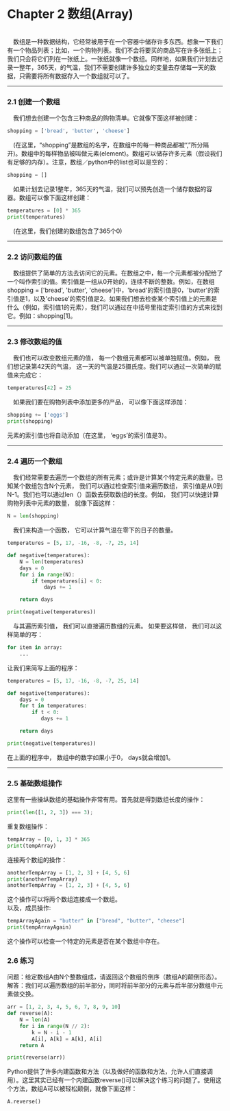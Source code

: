 # Chapter 2 数组(Array)
<br>
&emsp;数组是一种数据结构，它经常被用于在一个容器中储存许多东西。想象一下我们有一个物品列表；比如，一个购物列表。我们不会将要买的商品写在许多张纸上；我们只会将它们列在一张纸上。一张纸就像一个数组。同样地，如果我们计划去记录一整年，365天，的气温，我们不需要创建许多独立的变量去存储每一天的数据，只需要将所有数据存入一个数组就可以了。
<br>

***
### 2.1 创建一个数组
&emsp;我们想去创建一个包含三种商品的购物清单。它就像下面这样被创建：
<br>
```python
shopping = ['bread', 'butter', 'cheese']
```
&emsp;(在这里，“shopping”是数组的名字，在数组中的每一种商品都被“,”所分隔开)。数组中的每样物品被叫做元素(element)。数组可以储存许多元素（假设我们有足够的内存）。注意，数组／python中的list也可以是空的：
<br>
```python
shopping = []
```
&emsp;如果计划去记录1整年，365天的气温，我们可以预先创造一个储存数据的容器。数组可以像下面这样创建：
<br>
```python
temperatures = [0] * 365
print(temperatures)
```
&emsp;(在这里，我们创建的数组包含了365个0)
<br>
***
### 2.2 访问数组的值
&emsp;数组提供了简单的方法去访问它的元素。在数组之中，每一个元素都被分配给了一个叫作索引的值。索引值是一组从0开始的，连续不断的整数。例如，在数组shopping = ['bread', 'butter', 'cheese']中，'bread'的索引值是0，'butter'的索引值是1，以及'cheese'的索引值是2。如果我们想去检查某个索引值上的元素是什么（例如，索引值1的元素），我们可以通过在中括号里指定索引值的方式来找到它。例如：shopping[1]。
<br>
***
### 2.3 修改数组的值
&emsp;我们也可以改变数组元素的值， 每一个数组元素都可以被单独赋值。例如， 我们想记录第42天的气温， 这一天的气温是25摄氏度。我们可以通过一次简单的赋值来完成它：
<br>
```python
temperatures[42] = 25
```
&emsp;如果我们要在购物列表中添加更多的产品， 可以像下面这样添加：
<br>
```python
shopping += ['eggs']
print(shopping)
```
元素的索引值也将自动添加（在这里， ‘eggs’的索引值是3）。
<br>
***
### 2.4 遍历一个数组
&emsp;我们经常需要去遍历一个数组的所有元素；或许是计算某个特定元素的数量。已知某个数组包含N个元素， 我们可以通过检查索引值来遍历数组， 索引值是从0到N-1。我们也可以通过len（）函数去获取数组的长度。例如， 我们可以快速计算购物列表中元素的数量， 就像下面这样： 
<br>
```python
N = len(shopping)
```
&emsp;我们来构造一个函数， 它可以计算气温在零下的日子的数量。
<br>
```python
temperatures = [5, 17, -16, -8, -7, 25, 14]

def negative(temperatures):
    N = len(temperatures)
    days = 0
    for i in range(N):
        if temperatures[i] < 0:
            days += 1

    return days

print(negative(temperatures))
```
&emsp;与其遍历索引值， 我们可以直接遍历数组的元素。 如果要这样做， 我们可以这样简单的写：
<br>
```python
for item in array:
    ...
```
让我们来简写上面的程序： 
<br>
```python
temperatures = [5, 17, -16, -8, -7, 25, 14]

def negative(temperatures):
    days = 0
    for t in temperatures:
        if t < 0:
           days += 1

    return days

print(negative(temperatures))
```
在上面的程序中， 数组中的数字如果小于0， days就会增加1。
<br>
***
### 2.5 基础数组操作
这里有一些操纵数组的基础操作非常有用。首先就是得到数组长度的操作：
<br>
```python
print(len([1, 2, 3]) === 3);
```
重复数组操作：
<br>
```python
tempArray = [0, 1, 3] * 365
print(tempArray)
```
连接两个数组的操作：
<br>
```python
anotherTempArray = [1, 2, 3] + [4, 5, 6]
print(anotherTempArray)
anotherTempArray = [1, 2, 3] + [4, 5, 6]
```
这个操作可以将两个数组连接成一个数组。
<br>
以及，成员操作:
<br>
```python
tempArrayAgain = "butter" in ["bread", "butter", "cheese"]
print(tempArrayAgain)
```
这个操作可以检查一个特定的元素是否在某个数组中存在。
<br>
### 2.6 练习
问题：给定数组A由N个整数组成，请返回这个数组的倒序（数组A的颠倒形态）。
<br>
解答：我们可以遍历数组的前半部分，同时将前半部分的元素与后半部分数组中元素做交换。
<br>
```python
arr = [1, 2, 3, 4, 5, 6, 7, 8, 9, 10]
def reverse(A):
    N = len(A)
    for i in range(N // 2):
        k = N - i - 1
        A[i], A[k] = A[k], A[i]
    return A

print(reverse(arr))
```
Python提供了许多内建函数和方法（以及做好的函数和方法，允许人们直接调用）。这里其实已经有一个内建函数reverse()可以解决这个练习的问题了。使用这个方法，数组A可以被轻松颠倒，就像下面这样：
<br>
```python
A.reverse()
```
